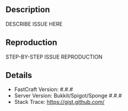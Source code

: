## Description
DESCRIBE ISSUE HERE

## Reproduction
STEP-BY-STEP ISSUE REPRODUCTION

## Details
- FastCraft Version: #.#.#
- Server Version: Bukkit/Spigot/Sponge #.#.#
- Stack Trace: https://gist.github.com/
